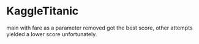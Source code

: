 # KaggleTitanic
main with fare as a parameter removed got the best score, other attempts yielded a lower score unfortunately. 
